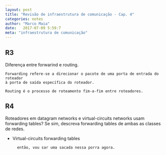 ```yaml
---
layout: post
title: "Revisão de infraestrutura de comunicação - Cap. 4"
categories: notes
author: "Marco Maia"
date:   2017-07-09 5:59:7
meta: "infraestrutura de comunicação"
---
```


## R3
Diferença entre forwarind e routing.

    Forwarding refere-se a direcionar o pacote de uma porta de entrada do roteador
    à porta de saída específica do roteador.

    Routing é o processo de roteamento fim-a-fim entre roteadores.

## R4
Roteadores em datagram networks e virtual-circuits networks usam forwarding tables? Se sim, descreva forwarding tables de ambas as classes de redes.
- Virtual-circuits forwarding tables

        então, vou sar uma sacada nessa porra agora.